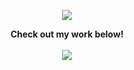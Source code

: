<!--
### Hi there 👋

**RobbiNespu/RobbiNespu** is a ✨ _special_ ✨ repository because its `README.md` (this file) appears on your GitHub profile.

Here are some ideas to get you started:

- 🔭 I’m currently working on ...
- 🌱 I’m currently learning ...
- 👯 I’m looking to collaborate on ...
- 🤔 I’m looking for help with ...
- 💬 Ask me about ...
- 📫 How to reach me: ...
- 😄 Pronouns: ...
- ⚡ Fun fact: ...
-->

<p align="center">
  <a href="https://github.com/robbinespu">
    <img src="https://github-readme-stats.vercel.app/api?username=robbinespu&title_color=222&text_color=777">
  </a>
</p>

<p align="center">
  <strong>Check out my work below!</strong>
  <br><br>
  <a href="https://github.com/robbinespu">
    <img src="https://badges.pufler.dev/commits/monthly/robbinespu?style=flat-square&color=black&logo=github">
  </a>
</p>
